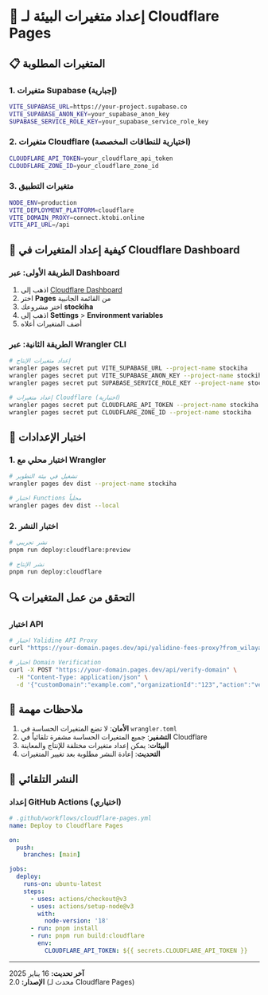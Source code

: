 # 🚀 إعداد متغيرات البيئة لـ Cloudflare Pages

## 📋 المتغيرات المطلوبة

### 1. متغيرات Supabase (إجبارية)
```bash
VITE_SUPABASE_URL=https://your-project.supabase.co
VITE_SUPABASE_ANON_KEY=your_supabase_anon_key
SUPABASE_SERVICE_ROLE_KEY=your_supabase_service_role_key
```

### 2. متغيرات Cloudflare (اختيارية للنطاقات المخصصة)
```bash
CLOUDFLARE_API_TOKEN=your_cloudflare_api_token
CLOUDFLARE_ZONE_ID=your_cloudflare_zone_id
```

### 3. متغيرات التطبيق
```bash
NODE_ENV=production
VITE_DEPLOYMENT_PLATFORM=cloudflare
VITE_DOMAIN_PROXY=connect.ktobi.online
VITE_API_URL=/api
```

## 🔧 كيفية إعداد المتغيرات في Cloudflare Dashboard

### الطريقة الأولى: عبر Dashboard
1. اذهب إلى [Cloudflare Dashboard](https://dash.cloudflare.com)
2. اختر **Pages** من القائمة الجانبية
3. اختر مشروعك **stockiha**
4. اذهب إلى **Settings** > **Environment variables**
5. أضف المتغيرات أعلاه

### الطريقة الثانية: عبر Wrangler CLI
```bash
# إعداد متغيرات الإنتاج
wrangler pages secret put VITE_SUPABASE_URL --project-name stockiha
wrangler pages secret put VITE_SUPABASE_ANON_KEY --project-name stockiha
wrangler pages secret put SUPABASE_SERVICE_ROLE_KEY --project-name stockiha

# إعداد متغيرات Cloudflare (اختيارية)
wrangler pages secret put CLOUDFLARE_API_TOKEN --project-name stockiha
wrangler pages secret put CLOUDFLARE_ZONE_ID --project-name stockiha
```

## 🧪 اختبار الإعدادات

### 1. اختبار محلي مع Wrangler
```bash
# تشغيل في بيئة التطوير
wrangler pages dev dist --project-name stockiha

# اختبار Functions محلياً
wrangler pages dev dist --local
```

### 2. اختبار النشر
```bash
# نشر تجريبي
pnpm run deploy:cloudflare:preview

# نشر الإنتاج
pnpm run deploy:cloudflare
```

## 🔍 التحقق من عمل المتغيرات

### اختبار API
```bash
# اختبار Yalidine API Proxy
curl "https://your-domain.pages.dev/api/yalidine-fees-proxy?from_wilaya_id=1&to_wilaya_id=2&api_id=test&api_token=test"

# اختبار Domain Verification
curl -X POST "https://your-domain.pages.dev/api/verify-domain" \
  -H "Content-Type: application/json" \
  -d '{"customDomain":"example.com","organizationId":"123","action":"verify"}'
```

## 🚨 ملاحظات مهمة

1. **الأمان**: لا تضع المتغيرات الحساسة في `wrangler.toml`
2. **التشفير**: جميع المتغيرات الحساسة مشفرة تلقائياً في Cloudflare
3. **البيئات**: يمكن إعداد متغيرات مختلفة للإنتاج والمعاينة
4. **التحديث**: إعادة النشر مطلوبة بعد تغيير المتغيرات

## 🔄 النشر التلقائي

### إعداد GitHub Actions (اختياري)
```yaml
# .github/workflows/cloudflare-pages.yml
name: Deploy to Cloudflare Pages

on:
  push:
    branches: [main]

jobs:
  deploy:
    runs-on: ubuntu-latest
    steps:
      - uses: actions/checkout@v3
      - uses: actions/setup-node@v3
        with:
          node-version: '18'
      - run: pnpm install
      - run: pnpm run build:cloudflare
        env:
          CLOUDFLARE_API_TOKEN: ${{ secrets.CLOUDFLARE_API_TOKEN }}
```

---

**آخر تحديث:** 16 يناير 2025  
**الإصدار:** 2.0 (محدث لـ Cloudflare Pages)
